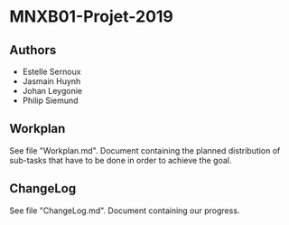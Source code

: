 # MNXB01-Projet-2019

## Authors

- Estelle Sernoux
- Jasmain Huynh
- Johan Leygonie
- Philip Siemund

## Workplan

See file "Workplan.md". Document containing the planned distribution of sub-tasks that have to be done in order to achieve the goal.

## ChangeLog

See file "ChangeLog.md". Document containing our progress.
